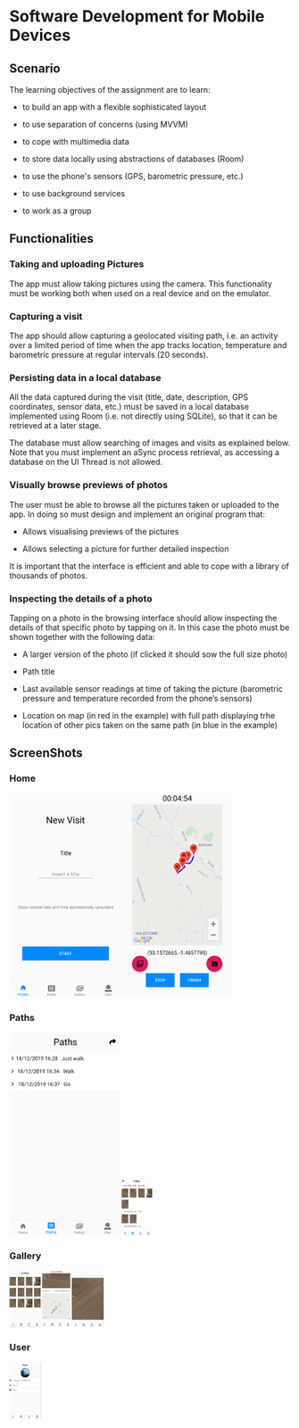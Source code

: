 # **Software Development for Mobile Devices**

## **Scenario**

The learning objectives of the assignment are to learn:

* to build an app with a flexible sophisticated layout

* to use separation of concerns (using MVVM)

* to cope with multimedia data

* to store data locally using abstractions of databases (Room)

* to use the phone's sensors (GPS, barometric pressure, etc.)

* to use background services

* to work as a group

## **Functionalities**

### **Taking and uploading Pictures**

The app must allow taking pictures using the camera. This functionality must be working both when used on a real device and on the emulator.

### **Capturing a visit**

The app should allow capturing a geolocated visiting path, i.e. an activity over a limited period of time when the app tracks location, temperature and barometric pressure at regular intervals (20 seconds). 

### **Persisting data in a local database**

All the data captured during the visit (title, date, description, GPS coordinates, sensor data, etc.) must be saved in a local database implemented using Room (i.e. not directly using SQLite), so that it can be retrieved at a later stage.

The database must allow searching of images and visits as explained below. Note that you must implement an aSync process retrieval, as accessing a database on the UI Thread is not allowed.

### **Visually browse previews of photos**

The user must be able to browse all the pictures taken or uploaded to the app. In doing so must design and implement an original program that:

* Allows visualising previews of the pictures

* Allows selecting a picture for further detailed inspection

It is important that the interface is efficient and able to cope with a library of thousands of photos.

### **Inspecting the details of a photo**

Tapping on a photo in the browsing interface should allow inspecting the details of that specific photo by tapping on it. In this case the photo must be shown together with the following data:

* A larger version of the photo (if clicked it should sow the full size photo)

* Path title

* Last available sensor readings at time of taking the picture (barometric pressure and temperature recorded from the phone’s sensors)

* Location on map (in red in the example) with full path displaying trhe location of other pics
taken on the same path (in blue in the example)

## **ScreenShots**

### **Home**

<img src="./diagram/Home.png" width="200px" /><img src="./diagram/Tracking.png" width="200px" />

### **Paths**

<img src="./diagram/Paths.png" width="200px" /><img src="./diagram/PathImage.png" style="zoom:10%;" />

### **Gallery**

<img src="./diagram/Gallery.png" style="zoom:10%;" /><img src="./diagram/Image.png" style="zoom:10%;" /><img src="./diagram/ImageFullSize.jpeg" style="zoom:10%;" />

### **User**

<img src="./diagram/User.png" style="zoom:10%; float:left"  />